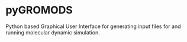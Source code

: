 # pyGROMODS
Python based Graphical User Interface for generating input files for and running molecular dynamic simulation.
